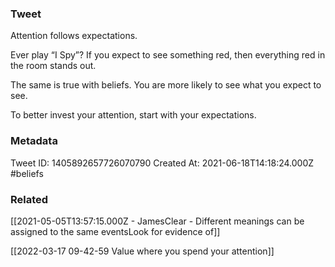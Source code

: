 ### Tweet
Attention follows expectations.

Ever play “I Spy”? If you expect to see something red, then everything red in the room stands out.

The same is true with beliefs. You are more likely to see what you expect to see.

To better invest your attention, start with your expectations.

### Metadata
Tweet ID: 1405892657726070790
Created At: 2021-06-18T14:18:24.000Z
#beliefs 

### Related
[[2021-05-05T13:57:15.000Z - JamesClear - Different meanings can be assigned to the same eventsLook for evidence of]]

[[2022-03-17 09-42-59 Value where you spend your attention]]
